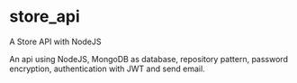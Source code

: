 # store_api
A Store API with NodeJS

An api using NodeJS, MongoDB as database, repository pattern, password encryption, authentication with JWT and send email.
